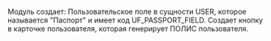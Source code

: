 Модуль создает:
Пользовательское поле в сущности USER, которое называется "Паспорт" и имеет код UF_PASSPORT_FIELD.
Создает кнопку в карточке пользователя, которая генерирует ПОЛИС пользователя.
